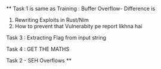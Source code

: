 **
Task 1 is same as Training : Buffer Overflow-
Difference is 
1. Rewriting Exploits in Rust/Nim
2. How to prevent that Vulnerabity pe report likhna hai

Task 3 : Extracting Flag from input string 

Task 4 : GET THE MATHS 

Task 2 - SEH Overflows
**
